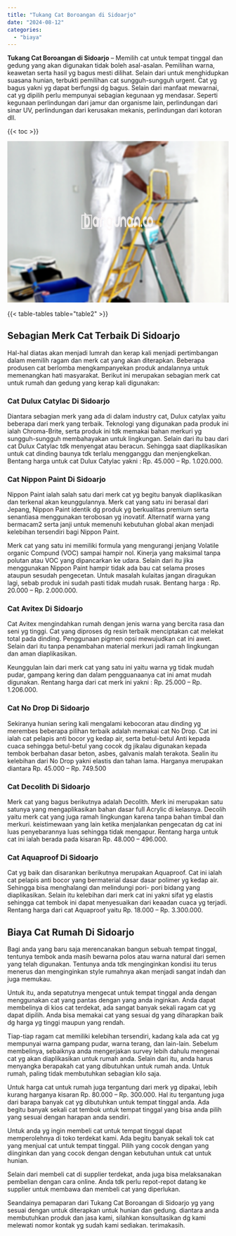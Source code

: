 ```yaml
---
title: "Tukang Cat Boroangan di Sidoarjo"
date: "2024-08-12"
categories: 
  - "biaya"
---
```


**Tukang Cat Boroangan di Sidoarjo** – Memilih cat untuk tempat tinggal dan gedung yang akan digunakan tidak boleh asal-asalan. Pemilihan warna, keawetan serta hasil yg bagus mesti dilihat. Selain dari untuk menghidupkan suasana hunian, terbukti pemilihan cat sungguh-sungguh urgent. Cat yg bagus yakni yg dapat berfungsi dg bagus. Selain dari manfaat mewarnai, cat yg dipilih perlu mempunyai sebagian kegunaan yg mendasar. Seperti kegunaan perlindungan dari jamur dan organisme lain, perlindungan dari sinar UV, perlindungan dari kerusakan mekanis, perlindungan dari kotoran dll.

{{< toc >}}

![Tukang Cat Boroangan di Sidoarjo](/images/jasa-cat-murah14.png)

{{< table-tables table="table2" >}}

## Sebagian Merk Cat Terbaik Di Sidoarjo

Hal-hal diatas akan menjadi lumrah dan kerap kali menjadi pertimbangan dalam memilih ragam dan merk cat yang akan diterapkan. Beberapa produsen cat berlomba mengkampanyekan produk andalannya untuk memenangkan hati masyarakat. Berikut ini merupakan sebagian merk cat untuk rumah dan gedung yang kerap kali digunakan:

### Cat Dulux Catylac Di Sidoarjo

Diantara sebagian merk yang ada di dalam industry cat, Dulux catylax yaitu beberapa dari merk yang terbaik. Teknologi yang digunakan pada produk ini ialah Chroma-Brite, serta produk ini tdk memakai bahan merkuri yg sungguh-sungguh membahayakan untuk lingkungan. Selain dari itu bau dari cat Dulux Catylac tdk menyengat atau beracun. Sehingga saat diaplikasikan untuk cat dinding baunya tdk terlalu mengganggu dan menjengkelkan. Bentang harga untuk cat Dulux Catylac yakni : Rp. 45.000 – Rp. 1.020.000.

### Cat Nippon Paint Di Sidoarjo

Nippon Paint ialah salah satu dari merk cat yg begitu banyak diaplikasikan dan terkenal akan keunggulannya. Merk cat yang satu ini berasal dari Jepang, Nippon Paint identik dg produk yg berkualitas premium serta senantiasa menggunakan terobosan yg inovatif. Alternatif warna yang bermacam2 serta janji untuk memenuhi kebutuhan global akan menjadi kelebihan tersendiri bagi Nippon Paint.

Merk cat yang satu ini memiliki formula yang mengurangi jenjang Volatile organic Compund (VOC) sampai hampir nol. Kinerja yang maksimal tanpa polutan atau VOC yang dipancarkan ke udara. Selain dari itu jika menggunakan Nippon Paint hampir tidak ada bau cat selama proses ataupun sesudah pengecetan. Untuk masalah kulaitas jangan diragukan lagi, sebab produk ini sudah pasti tidak mudah rusak. Bentang harga : Rp. 20.000 – Rp. 2.000.000.

### Cat Avitex Di Sidoarjo

Cat Avitex mengindahkan rumah dengan jenis warna yang bercita rasa dan seni yg tinggi. Cat yang diproses dg resin terbaik menciptakan cat melekat total pada dinding. Penggunaan pigmen opsi mewujudkan cat ini awet. Selain dari itu tanpa penambahan material merkuri jadi ramah lingkungan dan aman diaplikasikan.

Keunggulan lain dari merk cat yang satu ini yaitu warna yg tidak mudah pudar, gampang kering dan dalam pengguanaanya cat ini amat mudah digunakan. Rentang harga dari cat merk ini yakni : Rp. 25.000 – Rp. 1.206.000.

### Cat No Drop Di Sidoarjo

Sekiranya hunian sering kali mengalami kebocoran atau dinding yg merembes beberapa pilihan terbaik adalah memakai cat No Drop. Cat ini ialah cat pelapis anti bocor yg kedap air, serta betul-betul Anti kepada cuaca sehingga betul-betul yang cocok dg jikalau digunakan kepada tembok berbahan dasar beton, asbes, galvanis malah terakota. Sealin itu kelebihan dari No Drop yakni elastis dan tahan lama. Harganya merupakan diantara Rp. 45.000 – Rp. 749.500

### Cat Decolith Di Sidoarjo

Merk cat yang bagus berikutnya adalah Decolith. Merk ini merupakan satu satunya yang mengaplikasikan bahan dasar full Acrylic di kelasnya. Decolih yaitu merk cat yang juga ramah lingkungan karena tanpa bahan timbal dan merkuri. keistimewaan yang lain ketika menjalankan pengecatan dg cat ini luas penyebarannya luas sehingga tidak mengapur. Rentang harga untuk cat ini ialah berada pada kisaran Rp. 48.000 – 496.000.

### Cat Aquaproof Di Sidoarjo

Cat yg baik dan disarankan berikutnya merupakan Aquaproof. Cat ini ialah cat pelapis anti bocor yang bermaterial dasar dasar polimer yg kedap air. Sehingga bisa menghalangi dan melindungi pori- pori bidang yang diaplikasikan. Selain itu kelebihan dari merk cat ini yakni sifat yg elastis sehingga cat tembok ini dapat menyesuaikan dari keaadan cuaca yg terjadi. Rentang harga dari cat Aquaproof yaitu Rp. 18.000 – Rp. 3.300.000.

## Biaya Cat Rumah Di Sidoarjo

Bagi anda yang baru saja merencanakan bangun sebuah tempat tinggal, tentunya tembok anda masih bewarna polos atau warna natural dari semen yang telah digunakan. Tentunya anda tdk menginginkan kondisi itu terus menerus dan menginginkan style rumahnya akan menjadi sangat indah dan juga memukau.

Untuk itu, anda sepatutnya mengecat untuk tempat tinggal anda dengan menggunakan cat yang pantas dengan yang anda inginkan. Anda dapat membelinya di kios cat terdekat, ada sangat banyak sekali ragam cat yg dapat dipilih. Anda bisa memakai cat yang sesuai dg yang diharapkan baik dg harga yg tinggi maupun yang rendah.

Tiap-tiap ragam cat memiliki kelebihan tersendiri, kadang kala ada cat yg mempunyai warna gampang pudar, warna terang, dan lain-lain. Sebelum membelinya, sebaiknya anda mengerjakan survey lebih dahulu mengenai cat yg akan diaplikasikan untuk rumah anda. Selain dari itu, anda harus menyangka berapakah cat yang dibutuhkan untuk rumah anda. Untuk rumah, paling tidak membutuhkan sebagian kilo saja.

Untuk harga cat untuk rumah juga tergantung dari merk yg dipakai, lebih kurang harganya kisaran Rp. 80.000 – Rp. 300.000. Hal itu tergantung juga dari barapa banyak cat yg dibutuhkan untuk tempat tinggal anda. Ada begitu banyak sekali cat tembok untuk tempat tinggal yang bisa anda pilih yang sesuai dengan harapan anda sendiri.

Untuk anda yg ingin membeli cat untuk tempat tinggal dapat memperolehnya di toko terdekat kami. Ada begitu banyak sekali tok cat yang menjual cat untuk tempat tinggal. Pilih yang cocok dengan yang diinginkan dan yang cocok dengan dengan kebutuhan untuk cat untuk hunian.

Selain dari membeli cat di supplier terdekat, anda juga bisa melaksanakan pembelian dengan cara online. Anda tdk perlu repot-repot datang ke supplier untuk membawa dan membeli cat yang diperlukan.

Seandainya pemaparan dari Tukang Cat Boroangan di Sidoarjo yg yang sesuai dengan untuk diterapkan untuk hunian dan gedung. diantara anda membutuhkan produk dan jasa kami, silahkan konsultasikan dg kami melewati nomor kontak yg sudah kami sediakan. terimakasih.
